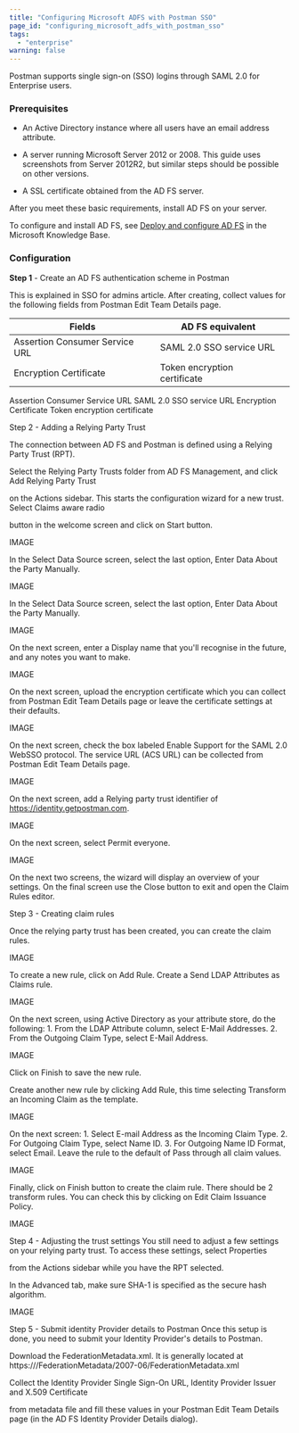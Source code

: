 ```yaml
---
title: "Configuring Microsoft ADFS with Postman SSO"
page_id: "configuring_microsoft_adfs_with_postman_sso"
tags: 
  - "enterprise"
warning: false
---
```



Postman supports single sign-on (SSO) logins through SAML 2.0 for Enterprise users.

### Prerequisites

* An Active Directory instance where all users have an email address attribute.

* A server running Microsoft Server 2012 or 2008. This guide uses screenshots from Server 2012R2,
but similar steps should be possible on other versions.

* A SSL certificate obtained from the AD FS server.

After you meet these basic requirements, install AD FS on your server. 

To configure and install AD FS, see [Deploy and configure AD FS](https://msdn.microsoft.com/en-us/library/gg188612.aspx) in the Microsoft Knowledge Base.

### Configuration

**Step 1** - Create an AD FS authentication scheme in Postman

This is explained in SSO for admins article. After creating, collect values for the following fields from Postman Edit Team Details page.

| Fields  |   AD FS equivalent  |  |
| ---   |   ---     | ---   |
| Assertion Consumer Service URL   |  SAML 2.0 SSO service URL    | |
| Encryption Certificate   |   Token encryption certificate    | |

Assertion Consumer Service URL	SAML 2.0 SSO service URL
Encryption Certificate	Token encryption certificate


Step 2 - Adding a Relying Party Trust

The connection between AD FS and Postman is defined using a Relying Party Trust (RPT).

Select the Relying Party Trusts folder from AD FS Management, and click Add Relying Party Trust 

on the Actions sidebar. This starts the configuration wizard for a new trust. Select Claims aware radio

button in the welcome screen and click on Start button.

IMAGE

In the Select Data Source screen, select the last option, Enter Data About the Party Manually.

IMAGE

In the Select Data Source screen, select the last option, Enter Data About the Party Manually.

IMAGE

On the next screen, enter a Display name that you'll recognise in the future, and any notes you want to make.

IMAGE

On the next screen, upload the encryption certificate which you can collect from Postman Edit Team Details page or leave the certificate settings at their defaults.

IMAGE

On the next screen, check the box labeled Enable Support for the SAML 2.0 WebSSO protocol. 
The service URL (ACS URL) can be collected from Postman Edit Team Details page.

IMAGE


On the next screen, add a Relying party trust identifier of https://identity.getpostman.com.

IMAGE

On the next screen, select Permit everyone.

IMAGE

On the next two screens, the wizard will display an overview of your settings. 
On the final screen use the Close button to exit and open the Claim Rules editor.

Step 3 - Creating claim rules

Once the relying party trust has been created, you can create the claim rules.

IMAGE

To create a new rule, click on Add Rule. Create a Send LDAP Attributes as Claims rule.

IMAGE

On the next screen, using Active Directory as your attribute store, do the following: 
    1. From the LDAP Attribute column, select E-Mail Addresses.
    2. From the Outgoing Claim Type, select E-Mail Address.
    
IMAGE

Click on Finish to save the new rule.

Create another new rule by clicking Add Rule, this time selecting Transform an Incoming Claim as the template.

IMAGE

On the next screen:
    1. Select E-mail Address as the Incoming Claim Type.
    2. For Outgoing Claim Type, select Name ID. 
    3. For Outgoing Name ID Format, select Email. 
Leave the rule to the default of Pass through all claim values.

IMAGE

Finally, click on Finish button to create the claim rule.
There should be 2 transform rules. You can check this by clicking on Edit Claim Issuance Policy.

IMAGE

Step 4 - Adjusting the trust settings
You still need to adjust a few settings on your relying party trust. To access these settings, select Properties 

from the Actions sidebar while you have the RPT selected.

In the Advanced tab, make sure SHA-1 is specified as the secure hash algorithm.

IMAGE

Step 5 - Submit identity Provider details to Postman
Once this setup is done, you need to submit your Identity Provider's details to Postman.

Download the FederationMetadata.xml. It is generally located at https://<Federation Service name>/FederationMetadata/2007-06/FederationMetadata.xml

Collect the Identity Provider Single Sign-On URL, Identity Provider Issuer and X.509 Certificate 

from metadata file and fill these values in your Postman Edit Team Details page (in the AD FS Identity Provider Details dialog).



